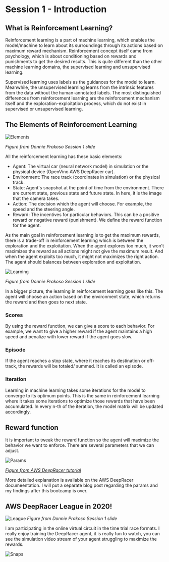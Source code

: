 # Session 1 - Introduction 


## What is Reinforcement Learning? 

Reinforcement learning is a part of machine learning, which enables the model/machine to learn about its surroundings through its actions based on maximum reward mechanism. Reinforcement concept itself came from psychology, which is about conditioning based on rewards and punishments to get the desired results. This is quite different than the other machine learning domains, the supervised learning and unsupervised learning. 

Supervised learning uses labels as the guidances for the model to learn. Meanwhile, the unsupervised learning learns from the intrinsic features from the data without the human-annotated labels. The most distinguished differences from reinforcement learning are the reinforcement mechanism itself and the exploration-exploitation process, which do not exist in supervised or unsupervised learning.

## The Elements of Reinforcement Learning

![Elements](~@assets/images/rl_elements.png)

*Figure from Donnie Prakoso Session 1 slide*

All the reinforcement learning has these basic elements:
- Agent: 
    The virtual car (neural network model) in simulation or the physical device (OpenVino AWS DeepRacer car).
- Environment:
    The race track (coordinates in simulation) or the physical track.
- State:
    Agent's snapshot at the point of time from the environment. There are current state, previous state and future state. In here, it is the image that the camera takes.
- Action:
    The decision which the agent will choose. For example, the speed and the steering angle. 
- Reward:
    The incentives for particular behaviors. This can be a positive reward or negative reward (punishment). We define the reward function for the agent.

As the main goal in reinforcement learning is to get the maximum rewards, there is a trade-off in reinforcement learning which is between the exploration and the exploitation. When the agent explores too much, it won't maximizes the reward as all actions might not give the maximum result. And when the agent exploits too much, it might not maximizes the right action. The agent should balances between exploration and exploitation.

![Learning](~@assets/images/rl_elements_learning.png)

*Figure from Donnie Prakoso Session 1 slide*

In a bigger picture, the learning in reinforcement learning goes like this. The agent will choose an action based on the environment state, which returns the reward and then goes to next state.  

### Scores
By using the reward function, we can give a score to each behavior. For example, we want to give a higher reward if the agent maintains a high speed and penalize with lower reward if the agent goes slow. 

### Episode
If the agent reaches a stop state, where it reaches its destination or off-track, the rewards will be totaled/ summed. It is called an episode. 

### Iteration
Learning in machine learning takes some iterations for the model to converge to its optimum points. This is the same in reinforcement learning where it takes some iterations to optimize those rewards that have been accumulated. In every n-th of the iteration, the model matrix will be updated accordingly.

## Reward function

It is important to tweak the reward function so the agent will maximize the behavior we want to enforce. There are several parameters that we can adjust.

![Params](~@assets/images/rl_rewardfunction-params.png)

*[Figure from AWS DeepRacer tutorial](https://d2k9g1efyej86q.cloudfront.net/)*

More detailed explanation is available on the AWS DeepRacer documeentation. I will put a separate blog post regarding the params and my findings after this bootcamp is over.

## AWS DeepRacer League in 2020!
![League](~@assets/images/rl_aws-deepracer-league.png)
*Figure from Donnie Prakoso Session 1 slide*

I am participating in the online virtual circuit in the time trial race formats. I really enjoy training the DeepRacer agent, it is really fun to watch, you can see the simulation video stream of your agent struggling to maximize the rewards. 

![Snaps](~@assets/images/snapshot.jpg)


